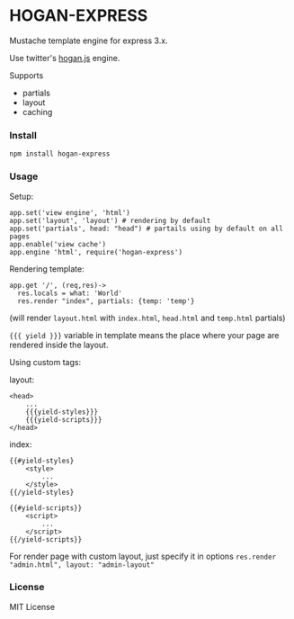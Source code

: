 # HOGAN-EXPRESS

Mustache template engine for express 3.x. 

Use twitter's [hogan.js](https://github.com/twitter/hogan.js) engine.

Supports
  - partials 
  - layout
  - caching

### Install

`npm install hogan-express`

### Usage

Setup:
```
app.set('view engine', 'html')
app.set('layout', 'layout') # rendering by default
app.set('partials', head: "head") # partails using by default on all pages
app.enable('view cache')
app.engine 'html', require('hogan-express')
```

Rendering template:
```
app.get '/', (req,res)->
  res.locals = what: 'World'
  res.render "index", partials: {temp: 'temp'}
```
(will render `layout.html` with `index.html`, `head.html` and `temp.html` partials)

`{{{ yield }}}` variable in template means the place where your page are rendered inside the layout.

Using custom tags:

layout:

```
<head>
	...
	{{{yield-styles}}}
	{{{yield-scripts}}}
</head>
```
index:

```
{{#yield-styles}
	<style>
		...
	</style>
{{/yield-styles}

{{#yield-scripts}}
	<script>
		...
	</script>
{{/yield-scripts}}
```

For render page with custom layout, just specify it in options `res.render "admin.html", layout: "admin-layout"`

### License
MIT License